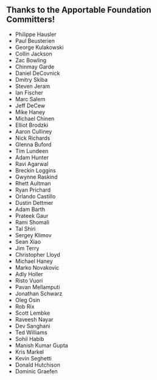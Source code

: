 Thanks to the Apportable Foundation Committers!
-----------------------------------------------

* Philippe Hausler
* Paul Beusterien 
* George Kulakowski
* Collin Jackson 
* Zac Bowling
* Chinmay Garde 
* Daniel DeCovnick 
* Dmitry Skiba 
* Steven Jeram
* Ian Fischer 
* Marc Salem 
* Jeff DeCew 
* Mike Haney 
* Michael Chinen 
* Elliot Brodzki
* Aaron Culliney
* Nick Richards 
* Glenna Buford
* Tim Lundeen
* Adam Hunter 
* Ravi Agarwal
* Breckin Loggins
* Gwynne Raskind
* Rhett Aultman
* Ryan Prichard
* Orlando Castillo
* Dustin Dettmer
* Adam Barth
* Prateek Gaur
* Rami Shomali
* Tal Shiri 
* Sergey Klimov
* Sean Xiao
* Jim Terry
* Christopher Lloyd 
* Michael Haney
* Marko Novakovic
* Adly Holler
* Risto Vuori
* Pavan Mellamputi
* Jonathan Schwarz 
* Oleg Osin
* Rob Rix
* Scott Lembke
* Raveesh Nayar
* Dev Sanghani
* Ted Williams
* Sohil Habib
* Manish Kumar Gupta
* Kris Markel
* Kevin Seghetti
* Donald Hutchison
* Dominic Graefen